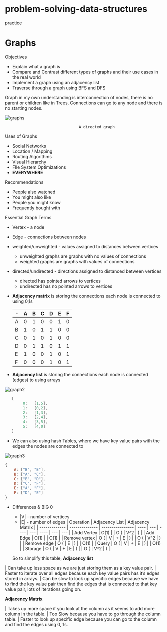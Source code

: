 # problem-solving-data-structures

practice

# Graphs

Objectives

- Explain what a graph is
- Compare and Contrast different types of graphs and their use cases in the real world
- Implement a graph using an adjacency list
- Traverse through a graph using BFS and DFS

Graph in my own understanding is interconnection of nodes, there is no parent or children like in Trees, Connections can go to any node and there is no starting nodes.

![graphs](https://github.com/CalyWorld/problem-solving-data-structures/assets/88979648/9e6477e6-f1cf-456d-8bc4-20198ec7cfaa)


                                     A directed graph

Uses of Graphs

- Social Networks
- Location / Mapping
- Routing Algorithms
- Visual Hierarchy
- FIle System Optimizations
- **EVERYWHERE**

Recommendations

- People also watched
- You might also like
- People you might know
- Frequently bought with

Essential Graph Terms

- Vertex - a node
- Edge - connections between nodes
- weighted/unweighted - values assigned to distances between vertices
  - unweighted graphs are graphs with no values of connections
  - weighted graphs are graphs with values of connections
- directed/undirected - directions assigned to distanced between vertices
  - directed has pointed arrows to vertices
  - undirected has no pointed arrows to vertices
- **Adjacency matrix** is storing the connections each node is connected to using 0,1s

  | -   | A   | B   | C   | D   | E   | F   |
  | --- | --- | --- | --- | --- | --- | --- |
  | A   | 0   | 1   | 0   | 0   | 1   | 0   |
  | B   | 1   | 0   | 1   | 1   | 0   | 0   |
  | C   | 0   | 1   | 0   | 1   | 0   | 0   |
  | D   | 0   | 1   | 1   | 0   | 1   | 1   |
  | E   | 1   | 0   | 0   | 1   | 0   | 1   |
  | F   | 0   | 0   | 0   | 1   | 0   | 1   |

- **Adjacency list** is storing the connections each node is connected (edges) to using arrays

![graph2](https://github.com/CalyWorld/problem-solving-data-structures/assets/88979648/eeda2146-1e5f-4690-a754-c6b7053840a4)


```jsx
   [
        0:   [1,5],
        1:   [0,2],
        2:   [1,3],
        3:   [2,4],
        4:   [3,5],
        5:   [4,0]
   ]
```

- We can also using hash Tables, where we have key value pairs with the edges the nodes are connected to

![graph3](https://github.com/CalyWorld/problem-solving-data-structures/assets/88979648/80e0bae1-7366-4436-a92c-1bdc4176d938)


```jsx
{
	A: ["B", "E"],
	B: ["A", "C"],
	C: ["B", "D"],
	D: ["C", "F"],
	E: ["A", "F"],
	F: ["D", "E"]
}
```

- Differences & BIG 0
  - |V| - number of vertices
  - |E| - number of edges
  | Operation     | Adjacency List | Adjacency Matrix |
  | ------------- | -------------- | ---------------- | ---- | --- | ---- | --- | ---- | --- | --- |
  | Add Vertex    | O(1)           |                  | O (  | V^2 | )    |
  | Add Edge      | O(1)           |                  | O(1) |
  | Remove vertex | O (            | V                | +    | E   | )    |     | O (  | V^2 | )   |
  | Remove edge   | O (            | E                | )    |     | O(1) |
  | Query         | O (            | V                | +    | E   | )    |     | O(1) |
  | Storage       | O (            | V                | +    | E   | )    |     | O (  | V^2 | )   |
  
  So to simplify this table,
**Adjacency list**

| Can take up less space as we are just storing them as a key value pair.
| Faster to iterate over all edges because each key value pairs has it’s edges stored in arrays.
| Can be slow to look up specific edges because we have to find the key value pair then find the edges that is connected to that key value pair, lots of iterations going on.

**Adjacency Matrix**

| Takes up more space if you look at the column as it seems to add more column in the table.
| Too Slow because you have to go through the column table.
| Faster to look up specific edge because you can go to the column and find the edges using 0, 1s.
